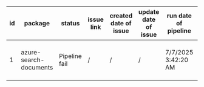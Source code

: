 
| id | package | status | issue link | created date of issue | update date of issue | run date of pipeline | pipeline run link |
|----|---------|--------|------------|-----------------------|----------------------| ---------------------| ----------------- |
| 1 | azure-search-documents | Pipeline fail | / | / | / | 7/7/2025 3:42:20 AM | https://dev.azure.com/v-qzhong-dotnet/content-validation-automation/_build/results?buildId=31 |